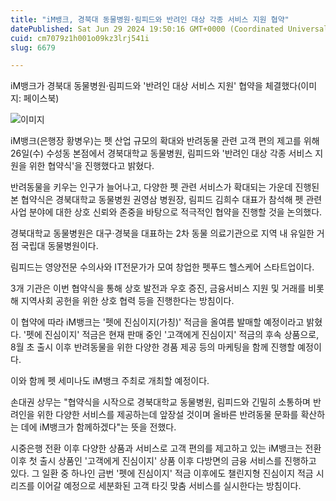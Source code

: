 ```yaml
---
title: "iM뱅크, 경북대 동물병원·림피드와 반려인 대상 각종 서비스 지원 협약"
datePublished: Sat Jun 29 2024 19:50:16 GMT+0000 (Coordinated Universal Time)
cuid: cm7079z1h001o09kz3lrj541i
slug: 6679

---
```



iM뱅크가 경북대 동물병원·림피드와 '반려인 대상 서비스 지원' 협약을 체결했다(이미지: 페이스북)

![이미지](https://cdn.hashnode.com/res/hashnode/image/upload/v1739261307626/197558d1-1bdd-43dc-a311-763dc7eee28b.jpeg)

iM뱅크(은행장 황병우)는 펫 산업 규모의 확대와 반려동물 관련 고객 편의 제고를 위해 26일(수) 수성동 본점에서 경북대학교 동물병원, 림피드와 '반려인 대상 각종 서비스 지원을 위한 협약식'을 진행했다고 밝혔다.

반려동물을 키우는 인구가 늘어나고, 다양한 펫 관련 서비스가 확대되는 가운데 진행된 본 협약식은 경북대학교 동물병원 권영삼 병원장, 림피드 김희수 대표가 참석해 펫 관련 사업 분야에 대한 상호 신뢰와 존중을 바탕으로 적극적인 협약을 진행할 것을 논의했다.

경북대학교 동물병원은 대구·경북을 대표하는 2차 동물 의료기관으로 지역 내 유일한 거점 국립대 동물병원이다.

림피드는 영양전문 수의사와 IT전문가가 모여 창업한 펫푸드 헬스케어 스타트업이다.

3개 기관은 이번 협약식을 통해 상호 발전과 우호 증진, 금융서비스 지원 및 거래를 비롯해 지역사회 공헌을 위한 상호 협력 등을 진행한다는 방침이다.

이 협약에 따라 iM뱅크는 '펫에 진심이지(가칭)' 적금을 올여름 발매할 예정이라고 밝혔다. '펫에 진심이지' 적금은 현재 판매 중인 '고객에게 진심이지' 적금의 후속 상품으로, 8월 초 출시 이후 반려동물을 위한 다양한 경품 제공 등의 마케팅을 함께 진행할 예정이다.

이와 함께 펫 세미나도 iM뱅크 주최로 개최할 예정이다.

손대권 상무는 "협약식을 시작으로 경북대학교 동물병원, 림피드와 긴밀히 소통하며 반려인을 위한 다양한 서비스를 제공하는데 앞장설 것이며 올바른 반려동물 문화를 확산하는 데에 iM뱅크가 함께하겠다"는 뜻을 전했다.

시중은행 전환 이후 다양한 상품과 서비스로 고객 편의를 제고하고 있는 iM뱅크는 전환 이후 첫 출시 상품인 '고객에게 진심이지' 상품 이후 다방면의 금융 서비스를 진행하고 있다. 그 일환 중 하나인 금번 '펫에 진심이지' 적금 이후에도 챌린지형 진심이지 적금 시리즈를 이어갈 예정으로 세분화된 고객 타깃 맞춤 서비스를 실시한다는 방침이다.